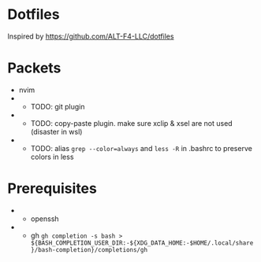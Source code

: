 # Dotfiles

Inspired by https://github.com/ALT-F4-LLC/dotfiles

# Packets

- nvim
- - TODO: git plugin
- - TODO: copy-paste plugin. make sure xclip & xsel are not used (disaster in wsl)
- - TODO: alias `grep --color=always` and `less -R` in .bashrc to preserve colors in less

# Prerequisites

- - openssh
- - gh
    `gh completion -s bash > ${BASH_COMPLETION_USER_DIR:-${XDG_DATA_HOME:-$HOME/.local/share}/bash-completion}/completions/gh`
